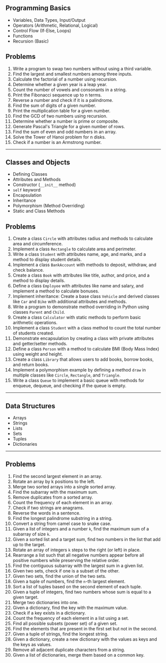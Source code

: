 
## Programming Basics

- Variables, Data Types, Input/Output
- Operators (Arithmetic, Relational, Logical)
- Control Flow (If-Else, Loops)
- Functions
- Recursion (Basic)

## Problems
1. Write a program to swap two numbers without using a third variable.
2. Find the largest and smallest numbers among three inputs.
3. Calculate the factorial of a number using recursion.
4. Determine whether a given year is a leap year.
5. Count the number of vowels and consonants in a string.
6. Print the Fibonacci sequence up to n terms.
7. Reverse a number and check if it is a palindrome.
8. Find the sum of digits of a given number.
9. Print the multiplication table for a given number.
10. Find the GCD of two numbers using recursion.
11. Determine whether a number is prime or composite.
12. Generate Pascal's Triangle for a given number of rows.
13. Find the sum of even and odd numbers in an array.
14. Solve the Tower of Hanoi problem for n disks.
15. Check if a number is an Armstrong number.

---

## Classes and Objects
- Defining Classes
- Attributes and Methods
- Constructor (`__init__` method)
- `self` keyword
- Encapsulation
- Inheritance
- Polymorphism (Method Overriding)
- Static and Class Methods

## **Problems**

1. Create a class `Circle` with attributes radius and methods to calculate area and circumference.
2. Implement a class `Rectangle` to calculate area and perimeter.
3. Write a class `Student` with attributes name, age, and marks, and a method to display student details.
4. Implement a class `BankAccount` with methods to deposit, withdraw, and check balance.
5. Create a class `Book` with attributes like title, author, and price, and a method to display details.
6. Define a class `Employee` with attributes like name and salary, and implement a method to calculate bonuses.
7. Implement inheritance: Create a base class `Vehicle` and derived classes like `Car` and `Bike` with additional attributes and methods.
8. Write a program to demonstrate method overriding in Python using classes `Parent` and `Child`.
9. Create a class `Calculator` with static methods to perform basic arithmetic operations.
10. Implement a class `Student` with a class method to count the total number of students created.
11. Demonstrate encapsulation by creating a class with private attributes and getter/setter methods.
12. Define a class `Person` with a method to calculate BMI (Body Mass Index) using weight and height.
13. Create a class `Library` that allows users to add books, borrow books, and return books.
14. Implement a polymorphism example by defining a method `draw` in multiple classes like `Circle`, `Rectangle`, and `Triangle`.
15. Write a class `Queue` to implement a basic queue with methods for enqueue, dequeue, and checking if the queue is empty.

---

## Data Structures
- Arrays
- Strings
- Lists
- Sets
- Tuples
- Dictionaries

---

## **Problems**

1. Find the second largest element in an array.
2. Rotate an array by k positions to the left.
3. Merge two sorted arrays into a single sorted array.
4. Find the subarray with the maximum sum.
5. Remove duplicates from a sorted array.
6. Count the frequency of each element in an array.
7. Check if two strings are anagrams.
8. Reverse the words in a sentence.
9. Find the longest palindrome substring in a string.
10. Convert a string from camel case to snake case.
11. Given a list of integers and a number `k`, find the maximum sum of a subarray of size `k`.
12. Given a sorted list and a target sum, find two numbers in the list that add up to the target.
13. Rotate an array of integers `k` steps to the right (or left) in place.
14. Rearrange a list such that all negative numbers appear before all positive numbers while preserving the relative order.
15. Find the contiguous subarray with the largest sum in a given list.
16. Given two sets, check if one is a subset of the other.
17. Given two sets, find the union of the two sets.
18. Given a tuple of numbers, find the `n`-th largest element.
19. Sort a list of tuples based on the second element of each tuple.
20. Given a tuple of integers, find two numbers whose sum is equal to a given target.
21. Merge two dictionaries into one.
22. Given a dictionary, find the key with the maximum value.
23. Check if a key exists in a dictionary.
24. Count the frequency of each element in a list using a set.
25. Find all possible subsets (power set) of a given set.
26. Find the elements that are present in the first set but not in the second.
27. Given a tuple of strings, find the longest string.
28. Given a dictionary, create a new dictionary with the values as keys and the keys as values.
29. Remove all adjacent duplicate characters from a string.
30. Given a list of dictionaries, merge them based on a common key.
